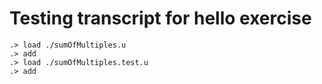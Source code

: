 # Testing transcript for hello exercise

```ucm
.> load ./sumOfMultiples.u
.> add
.> load ./sumOfMultiples.test.u
.> add
```
